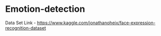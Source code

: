 # Emotion-detection
Data Set Link - https://www.kaggle.com/jonathanoheix/face-expression-recognition-dataset
